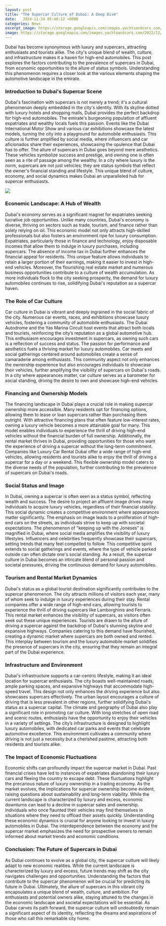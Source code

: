 ```yaml
---
layout: post
title: "The Supercar Culture of Dubai: A Deep Dive"
date:   2024-11-24 05:46:12 +0000
categories: News
excerpt_image: https://storage.googleapis.com/images.yachtsandcars.com/2022/12/656cdb6a-luxery-car-in-dubai-1024x576.jpg
image: https://storage.googleapis.com/images.yachtsandcars.com/2022/12/656cdb6a-luxery-car-in-dubai-1024x576.jpg
---
```


Dubai has become synonymous with luxury and supercars, attracting enthusiasts and tourists alike. The city's unique blend of wealth, culture, and infrastructure makes it a haven for high-end automobiles. This post explores the factors contributing to the prevalence of supercars in Dubai, from economic opportunities to the allure of status symbols. Understanding this phenomenon requires a closer look at the various elements shaping the automotive landscape in the emirate.
### Introduction to Dubai's Supercar Scene
Dubai's fascination with supercars is not merely a trend; it's a cultural phenomenon deeply embedded in the city's identity. With its skyline dotted with luxury hotels and shopping malls, Dubai provides the perfect backdrop for high-end automobiles. The emirate's burgeoning population of affluent expatriates and wealthy locals fuels this passion. Events like the Dubai International Motor Show and various car exhibitions showcase the latest models, turning the city into a playground for automobile enthusiasts. This culture is further amplified by social media, where influencers and car aficionados share their experiences, showcasing the opulence that Dubai has to offer.
The allure of supercars in Dubai goes beyond mere aesthetics. These vehicles symbolize success and prestige, and owning one is often seen as a rite of passage among the wealthy. In a city where luxury is the norm, supercars are not just vehicles; they are status symbols that reflect the owner's financial standing and lifestyle. This unique blend of culture, economy, and social dynamics makes Dubai an unparalleled hub for supercar enthusiasts.

![](https://storage.googleapis.com/images.yachtsandcars.com/2022/12/656cdb6a-luxery-car-in-dubai-1024x576.jpg)
### Economic Landscape: A Hub of Wealth
Dubai's economy serves as a significant magnet for expatriates seeking lucrative job opportunities. Unlike many countries, Dubai's economy is diverse, thriving on sectors such as trade, tourism, and finance rather than solely relying on oil. This economic model not only attracts high-skilled professionals but also fosters an environment ripe for luxury consumption. Expatriates, particularly those in finance and technology, enjoy disposable incomes that allow them to indulge in luxury purchases, including supercars.
The absence of income tax in Dubai further enhances the financial appeal for residents. This unique feature allows individuals to retain a larger portion of their earnings, making it easier to invest in high-end vehicles. Moreover, the flourishing real estate market and numerous business opportunities contribute to a culture of wealth accumulation. As more individuals flock to the city seeking prosperity, the demand for luxury automobiles continues to rise, solidifying Dubai's reputation as a supercar haven.
### The Role of Car Culture
Car culture in Dubai is vibrant and deeply ingrained in the social fabric of the city. Numerous car events, races, and exhibitions showcase luxury vehicles, fostering a community of automobile enthusiasts. The Dubai Autodrome and the Yas Marina Circuit host events that attract both locals and tourists, reinforcing the city’s reputation as a global automotive hub. This enthusiasm encourages investment in supercars, as owning such cars is a reflection of success and status.
The passion for performance and aesthetics fuels a thriving market for luxury automobiles. Car meets and social gatherings centered around automobiles create a sense of camaraderie among enthusiasts. This community aspect not only enhances the ownership experience but also encourages individuals to showcase their vehicles, further amplifying the visibility of supercars on Dubai's roads. In a city where appearances matter, car culture serves as a barometer for social standing, driving the desire to own and showcase high-end vehicles.
### Financing and Ownership Models
The financing landscape in Dubai plays a crucial role in making supercar ownership more accessible. Many residents opt for financing options, allowing them to lease or loan supercars rather than purchasing them outright. With attractive financing plans that often feature low-interest rates, owning a luxury vehicle becomes a more attainable goal for many. This model enables individuals to experience the thrill of driving high-end vehicles without the financial burden of full ownership.
Additionally, the rental market thrives in Dubai, providing opportunities for those who want the experience of driving a supercar without the long-term commitment. Companies like Luxury Car Rental Dubai offer a wide range of high-end vehicles, allowing residents and tourists alike to enjoy the thrill of driving a supercar for a day or a weekend. This flexible ownership model caters to the diverse needs of the population, further contributing to the prevalence of supercars on Dubai's roads.
### Social Status and Image
In Dubai, owning a supercar is often seen as a status symbol, reflecting wealth and success. The desire to project an affluent image drives many individuals to acquire luxury vehicles, regardless of their financial stability. This social dynamic creates a competitive environment where appearances matter significantly. The emphasis on image leads to a proliferation of high-end cars on the streets, as individuals strive to keep up with societal expectations.
The phenomenon of "keeping up with the Joneses" is magnified in Dubai, where social media amplifies the visibility of luxury lifestyles. Influencers and celebrities frequently showcase their supercars, setting trends that many feel compelled to follow. This competitive spirit extends to social gatherings and events, where the type of vehicle parked outside can often dictate one's social standing. As a result, the supercar culture in Dubai becomes an intricate blend of personal passion and societal pressures, driving the continuous demand for luxury automobiles.
### Tourism and Rental Market Dynamics
Dubai's status as a global tourist destination significantly contributes to the supercar phenomenon. The city attracts millions of visitors each year, many of whom seek to indulge in luxury experiences during their stay. Rental companies offer a wide range of high-end cars, allowing tourists to experience the thrill of driving supercars like Lamborghinis and Ferraris. This rental market enhances the visibility of supercars, as visitors often seek out these unique experiences.
Tourists are drawn to the allure of driving a supercar against the backdrop of Dubai's stunning skyline and expansive highways. Companies catering to this demand have flourished, creating a dynamic market where supercars are both owned and rented. This interplay between tourism and the luxury automobile market solidifies the presence of supercars in the city, ensuring that they remain an integral part of the Dubai experience.
### Infrastructure and Environment
Dubai's infrastructure supports a car-centric lifestyle, making it an ideal location for supercar enthusiasts. The city boasts well-maintained roads, ample parking spaces, and expansive highways that accommodate high-speed travel. This design not only enhances the driving experience but also showcases supercars effectively. The urban layout encourages a culture of driving that is less prevalent in other regions, further solidifying Dubai's status as a supercar capital.
The climate and geography of Dubai also play a significant role in promoting car culture. With long stretches of open road and scenic routes, enthusiasts have the opportunity to enjoy their vehicles in a variety of settings. The city’s infrastructure is designed to highlight luxury automobiles, with dedicated car parks and events that celebrate automotive excellence. This environment cultivates a community where driving is not just a necessity but a cherished pastime, attracting both residents and tourists alike.
### The Impact of Economic Fluctuations
Economic shifts can profoundly impact the supercar market in Dubai. Past financial crises have led to instances of expatriates abandoning their luxury cars and fleeing the country to escape debt. These fluctuations highlight the precarious nature of luxury ownership in a trading economy. As the market evolves, the implications for supercar ownership become evident, raising questions about sustainability and long-term viability.
While the current landscape is characterized by luxury and excess, economic downturns can lead to a decline in supercar sales and ownership. Individuals who once flaunted their vehicles may find themselves in situations where they need to offload their assets quickly. Understanding these economic dynamics is crucial for anyone looking to invest in luxury automobiles in Dubai. The interdependence between the economy and the supercar market emphasizes the need for prospective owners to remain informed about market trends and economic conditions.
### Conclusion: The Future of Supercars in Dubai
As Dubai continues to evolve as a global city, the supercar culture will likely adapt to new economic realities. While the current landscape is characterized by luxury and excess, future trends may shift as the city navigates challenges and opportunities. Understanding the factors that contribute to the supercar phenomenon will be crucial for predicting its future in Dubai.
Ultimately, the allure of supercars in this vibrant city encapsulates a unique blend of wealth, culture, and ambition. For enthusiasts and potential owners alike, staying attuned to the changes in the economic landscape and societal expectations will be essential. As Dubai carves its path forward, the supercar culture will undoubtedly remain a significant aspect of its identity, reflecting the dreams and aspirations of those who call this remarkable city home.